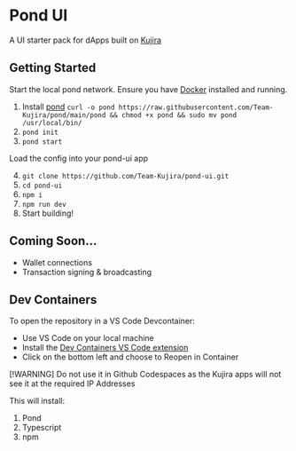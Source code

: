 # Pond UI

A UI starter pack for dApps built on [Kujira](https://github.com/Team-Kujira/core)

## Getting Started

Start the local pond network. Ensure you have [Docker](http://docker.com) installed and running.

1. Install [pond](https://github.com/Team-Kujira/pond) `curl -o pond https://raw.githubusercontent.com/Team-Kujira/pond/main/pond && chmod +x pond && sudo mv pond /usr/local/bin/`
2. `pond init`
3. `pond start`

Load the config into your pond-ui app

4. `git clone https://github.com/Team-Kujira/pond-ui.git`
5. `cd pond-ui`
6. `npm i`
7. `npm run dev`
8. Start building!

## Coming Soon...

- Wallet connections
- Transaction signing & broadcasting

## Dev Containers

To open the repository in a VS Code Devcontainer:
- Use VS Code on your local machine
- Install the [Dev Containers VS Code extension](https://marketplace.visualstudio.com/items?itemName=ms-vscode-remote.remote-containers)
- Click on the bottom left and choose to Reopen in Container

[!WARNING]
Do not use it in Github Codespaces as the Kujira apps will not see it at the required IP Addresses

This will install:
1. Pond
2. Typescript
3. npm
